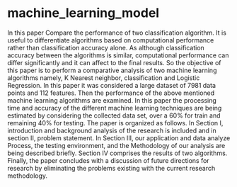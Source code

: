 # machine_learning_model
In this paper Compare the performance of two classification algorithm. It is useful to differentiate algorithms based on computational performance rather than classification accuracy alone. As although classification accuracy between the algorithms is similar, computational performance can differ significantly and it can affect to the final results. So the objective of this paper is to perform a comparative analysis of two machine learning algorithms namely, K Nearest neighbor, classification   and   Logistic Regression.  In this paper it was considered a large dataset of 7981 data points and 112 features. Then the performance of the above mentioned machine learning algorithms are examined. In this paper the processing time and accuracy of the different machine learning techniques are being estimated by considering the collected data set, over a 60% for train and remaining 40% for testing. The paper is organized as follows. In Section I, introduction and background analysis of the research is included and in section II, problem statement. In Section III, our application and data analyze Process, the testing environment, and the Methodology of our analysis are being described briefly. Section IV comprises the results of two algorithms. Finally, the paper concludes with a discussion of future directions for research by eliminating the problems existing with the current research methodology.
